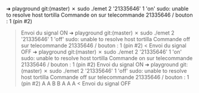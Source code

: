 

➜  playground git:(master) ✗ sudo ./emet 2 '21335646' 1 'on'
sudo: unable to resolve host tortilla
   Commande on sur telecommande 21335646 / bouton : 1 (pin #2)
> Envoi du signal ON
➜  playground git:(master) ✗ sudo ./emet 2 '21335646' 1 'off'
sudo: unable to resolve host tortilla
   Commande off sur telecommande 21335646 / bouton : 1 (pin #2)
< Envoi du signal OFF
➜  playground git:(master) ✗ sudo ./emet 2 '21335646' 1 'on'
sudo: unable to resolve host tortilla
   Commande on sur telecommande 21335646 / bouton : 1 (pin #2)
> Envoi du signal ON
➜  playground git:(master) ✗ sudo ./emet 2 '21335646' 1 'off'
sudo: unable to resolve host tortilla
   Commande off sur telecommande 21335646 / bouton : 1 (pin #2)
A
A
B
B
A
A
A
< Envoi du signal OFF
